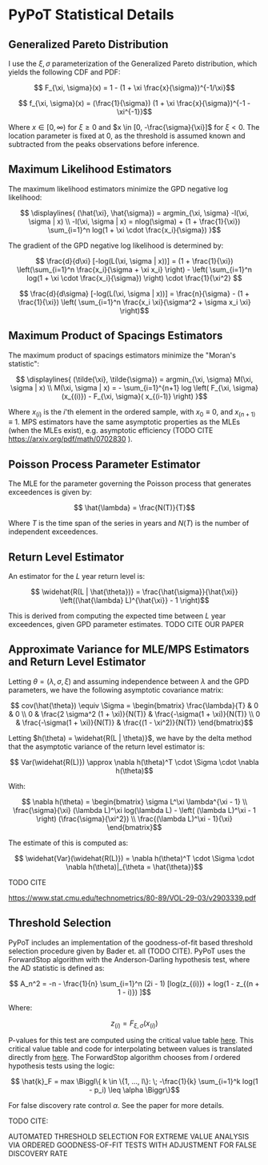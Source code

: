 # PyPoT Statistical Details 

## Generalized Pareto Distribution

I use the $\xi, \sigma$ parameterization of the Generalized Pareto distribution, which yields the following CDF and PDF:

```math
    F_{\xi, \sigma}(x) = 1 - (1 + \xi \frac{x}{\sigma})^{-1/\xi}
```

```math
    f_{\xi, \sigma}(x) = (\frac{1}{\sigma}) (1 + \xi \frac{x}{\sigma})^{-1 - \xi^{-1}}
```

Where $x \in [0, \infty)$ for $\xi \geq 0$ and $x \in [0, -\frac{\sigma}{\xi}]$ for $\xi < 0$.  The location parameter is fixed at 0, as the threshold is assumed known and subtracted from the peaks observations before inference.

## Maximum Likelihood Estimators

The maximum likelihood estimators minimize the GPD negative log likelihood:

```math
    \displaylines{ (\hat{\xi}, \hat{\sigma}) = argmin_{\xi, \sigma}  -l(\xi, \sigma | x) \\
    -l(\xi, \sigma | x) = nlog(\sigma) + (1 + \frac{1}{\xi}) \sum_{i=1}^n log(1 + \xi \cdot \frac{x_i}{\sigma}) }
```

The gradient of the GPD negative log likelihood is determined by:

```math
    \frac{d}{d\xi} [-log(L(\xi, \sigma | x))] = (1 + \frac{1}{\xi}) \left(\sum_{i=1}^n \frac{x_i}{\sigma + \xi x_i}  \right) - \left( \sum_{i=1}^n log(1 + \xi \cdot \frac{x_i}{\sigma}) \right) \cdot \frac{1}{\xi^2} 
```

```math
    \frac{d}{d\sigma} [-log(L(\xi, \sigma | x))] = \frac{n}{\sigma} - (1 + \frac{1}{\xi}) \left( \sum_{i=1}^n \frac{x_i \xi}{\sigma^2 + \sigma x_i \xi} \right)
```

## Maximum Product of Spacings Estimators

The maximum product of spacings estimators minimize the "Moran's statistic":

```math
    \displaylines{ (\tilde{\xi}, \tilde{\sigma}) = argmin_{\xi, \sigma}  M(\xi, \sigma | x) \\ 
    M(\xi, \sigma | x) = - \sum_{i=1}^{n+1} log \left(  F_{\xi, \sigma}(x_{(i)}) - F_{\xi, \sigma}( x_{(i-1)}  \right) }
```

Where $x_{(i)}$ is the $i$'th element in the ordered sample, with $x_0 \equiv 0$, and $x_{(n+1)} \equiv 1$.  MPS estimators have the same asymptotic properties as the MLEs (when the MLEs exist), e.g. asymptotic efficiency (TODO CITE https://arxiv.org/pdf/math/0702830
).

## Poisson Process Parameter Estimator

The MLE for the parameter governing the Poisson process that generates exceedences is given by:

```math
    \hat{\lambda} = \frac{N(T)}{T}
```

Where $T$ is the time span of the series in years and $N(T)$ is the number of independent exceedences.

## Return Level Estimator

An estimator for the $L$ year return level is:

```math
    \widehat{R(L | \hat{\theta})} = \frac{\hat{\sigma}}{\hat{\xi}} \left((\hat{\lambda} L)^{\hat{\xi}} - 1   \right)
```

This is derived from computing the expected time between $L$ year exceedences, given GPD parameter estimates. TODO CITE OUR PAPER


## Approximate Variance for MLE/MPS Estimators and Return Level Estimator

Letting $\theta = (\lambda, \sigma, \xi)$ and assuming independence between $\lambda$ and the GPD parameters, we have the following asymptotic covariance matrix:

```math
    cov(\hat{\theta}) \equiv \Sigma = \begin{bmatrix}
        \frac{\lambda}{T} & 0 & 0 \\
        0 & \frac{2 \sigma^2 (1 + \xi)}{N(T)} & \frac{-\sigma(1 + \xi)}{N(T)} \\
        0 & \frac{-\sigma(1 + \xi)}{N(T)} & \frac{(1 - \xi^2)}{N(T)}
    \end{bmatrix}
```

Letting $h(\theta) = \widehat{R(L | \theta)}$, we have by the delta method that the asymptotic variance of the return level estimator is:

```math
    Var(\widehat{R(L)}) \approx \nabla h(\theta)^T \cdot  \Sigma \cdot \nabla h(\theta)
```

With:

```math
    \nabla h(\theta) = \begin{bmatrix}
        \sigma L^\xi \lambda^{\xi - 1} \\
        \frac{\sigma}{\xi} (\lambda L)^\xi log(\lambda L) - \left( (\lambda L)^\xi - 1 \right) (\frac{\sigma}{\xi^2}) \\
        \frac{(\lambda L)^\xi - 1}{\xi}
    \end{bmatrix}
```

The estimate of this is computed as:

```math
    \widehat{Var}(\widehat{R(L)}) = \nabla h(\theta)^T \cdot  \Sigma \cdot \nabla h(\theta)|_{\theta = \hat{\theta}}
```

TODO CITE

https://www.stat.cmu.edu/technometrics/80-89/VOL-29-03/v2903339.pdf


## Threshold Selection

PyPoT includes an implementation of the goodness-of-fit based threshold selection procedure given by Bader et. all (TODO CITE).  PyPoT uses the ForwardStop algorithm with the Anderson-Darling hypothesis test, where the AD statistic is defined as:

```math
    A_n^2 = -n - \frac{1}{n} \sum_{i=1}^n (2i - 1) [log(z_{(i)}) + log(1 - z_{(n + 1 - i)}) ]
```

Where:

```math
    z_{(i)} = F_{\xi, \sigma}(x_{(i)})
```

P-values for this test are computed using the critical value table [here](pypot/data/ADQuantiles.csv).  This critical value table and code for interpolating between values is translated directly from [here](https://github.com/brianbader/eva_package/tree/master).  The ForwardStop algorithm chooses from $l$ ordered hypothesis tests using the logic:

```math
    \hat{k}_F = max \Biggl\{ k \in \{1, ..., l\}: \; -\frac{1}{k} \sum_{i=1}^k log(1 - p_i) \leq \alpha \Biggr\}
```

For false discovery rate control $\alpha$.  See the paper for more details.


TODO CITE:

AUTOMATED THRESHOLD SELECTION FOR EXTREME VALUE
ANALYSIS VIA ORDERED GOODNESS-OF-FIT TESTS WITH
ADJUSTMENT FOR FALSE DISCOVERY RATE
